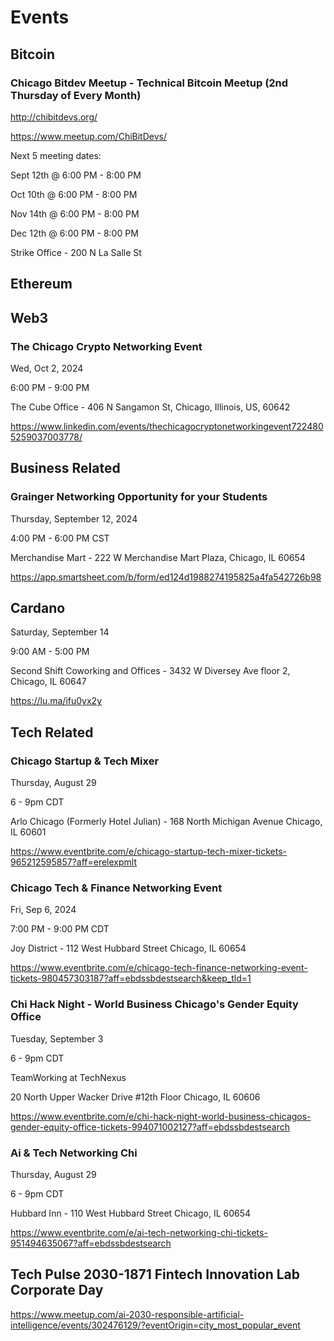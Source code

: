 # Events

## Bitcoin
### Chicago Bitdev Meetup - Technical Bitcoin Meetup (2nd Thursday of Every Month)

http://chibitdevs.org/

https://www.meetup.com/ChiBitDevs/

Next 5 meeting dates:

Sept 12th @ 6:00 PM - 8:00 PM

Oct 10th @ 6:00 PM - 8:00 PM

Nov 14th @ 6:00 PM - 8:00 PM

Dec 12th @ 6:00 PM - 8:00 PM

Strike Office - 200 N La Salle St

## Ethereum

## Web3
### The Chicago Crypto Networking Event 

Wed, Oct 2, 2024

6:00 PM - 9:00 PM

The Cube Office -  406 N Sangamon St, Chicago, Illinois, US, 60642 

https://www.linkedin.com/events/thechicagocryptonetworkingevent7224805259037003778/

## Business Related
### Grainger Networking Opportunity for your Students

Thursday, September 12, 2024

4:00 PM - 6:00 PM CST

Merchandise Mart - 222 W Merchandise Mart Plaza, Chicago, IL 60654

https://app.smartsheet.com/b/form/ed124d1988274195825a4fa542726b98

## Cardano
Saturday, September 14

9:00 AM - 5:00 PM

Second Shift Coworking and Offices - 3432 W Diversey Ave floor 2, Chicago, IL 60647

https://lu.ma/ifu0yx2y

## Tech Related
### Chicago Startup & Tech Mixer

Thursday, August 29

6 - 9pm CDT

Arlo Chicago (Formerly Hotel Julian) - 168 North Michigan Avenue Chicago, IL 60601

https://www.eventbrite.com/e/chicago-startup-tech-mixer-tickets-965212595857?aff=erelexpmlt

### Chicago Tech & Finance Networking Event

Fri, Sep 6, 2024 

7:00 PM - 9:00 PM CDT

Joy District - 112 West Hubbard Street Chicago, IL 60654

https://www.eventbrite.com/e/chicago-tech-finance-networking-event-tickets-980457303187?aff=ebdssbdestsearch&keep_tld=1

### Chi Hack Night - World Business Chicago's Gender Equity Office

Tuesday, September 3 

6 - 9pm CDT

TeamWorking at TechNexus

20 North Upper Wacker Drive #12th Floor Chicago, IL 60606

https://www.eventbrite.com/e/chi-hack-night-world-business-chicagos-gender-equity-office-tickets-994071002127?aff=ebdssbdestsearch

### Ai & Tech Networking Chi

Thursday, August 29 

6 - 9pm CDT

Hubbard Inn - 110 West Hubbard Street Chicago, IL 60654

https://www.eventbrite.com/e/ai-tech-networking-chi-tickets-951494635067?aff=ebdssbdestsearch

## Tech Pulse 2030-1871 Fintech Innovation Lab Corporate Day 
https://www.meetup.com/ai-2030-responsible-artificial-intelligence/events/302476129/?eventOrigin=city_most_popular_event
